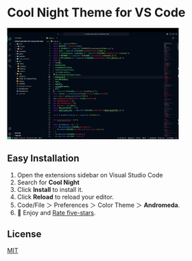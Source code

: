 # Cool Night Theme for VS Code
<img src="img/screen-shot.png" alt="screen shot" style="width:400px;"><br>
## Easy Installation

1.  Open the extensions sidebar on Visual Studio Code
2.  Search for  **Cool Night**
3.  Click  **Install**  to install it.
4.  Click  **Reload**  to reload your editor.
5.  Code/File ＞ Preferences ＞ Color Theme ＞  **Andromeda**.
6.  🌟 Enjoy and  [Rate five-stars](https://marketplace.visualstudio.com/items?itemName=sam-thisha.cool-night&ssr=false#review-details "https://marketplace.visualstudio.com/items?itemName=sam-thisha.cool-night&ssr=false#review-details").

## License
[MIT](https://github.com/sam-thisha/cool-night/blob/main/LICENSE "https://github.com/sam-thisha/cool-night/blob/main/LICENSE")
